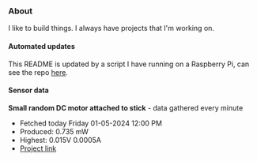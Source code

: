 ### About
I like to build things. I always have projects that I'm working on.

#### Automated updates
This README is updated by a script I have running on a Raspberry Pi, can see the repo [here](https://github.com/jdc-cunningham/raspi-git-repo-updater).

#### Sensor data


**Small random DC motor attached to stick** - data gathered every minute
- Fetched today Friday 01-05-2024 12:00 PM
- Produced: 0.735 mW
- Highest: 0.015V 0.0005A
- [Project link](https://github.com/jdc-cunningham/turbine-raspi)